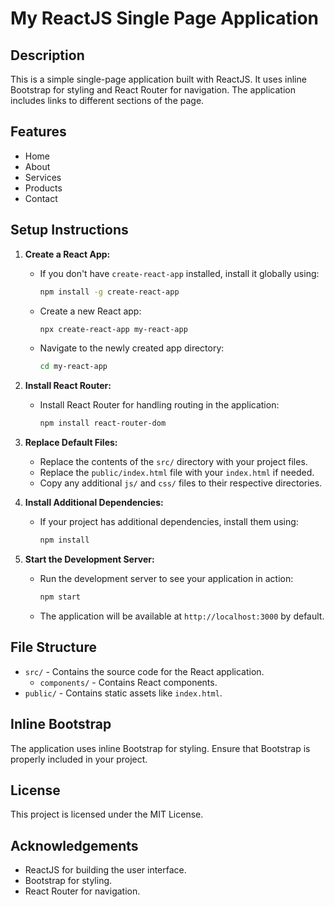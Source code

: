 # My ReactJS Single Page Application

## Description
This is a simple single-page application built with ReactJS. It uses inline Bootstrap for styling and React Router for navigation. The application includes links to different sections of the page.

## Features
- Home
- About
- Services
- Products
- Contact

## Setup Instructions

1. **Create a React App:**
   - If you don't have `create-react-app` installed, install it globally using:
     ```bash
     npm install -g create-react-app
     ```
   - Create a new React app:
     ```bash
     npx create-react-app my-react-app
     ```
   - Navigate to the newly created app directory:
     ```bash
     cd my-react-app
     ```

2. **Install React Router:**
   - Install React Router for handling routing in the application:
     ```bash
     npm install react-router-dom
     ```

3. **Replace Default Files:**
   - Replace the contents of the `src/` directory with your project files.
   - Replace the `public/index.html` file with your `index.html` if needed.
   - Copy any additional `js/` and `css/` files to their respective directories.

4. **Install Additional Dependencies:**
   - If your project has additional dependencies, install them using:
     ```bash
     npm install
     ```

5. **Start the Development Server:**
   - Run the development server to see your application in action:
     ```bash
     npm start
     ```
   - The application will be available at `http://localhost:3000` by default.

## File Structure
- `src/` - Contains the source code for the React application.
  - `components/` - Contains React components.
- `public/` - Contains static assets like `index.html`.

## Inline Bootstrap
The application uses inline Bootstrap for styling. Ensure that Bootstrap is properly included in your project.

## License
This project is licensed under the MIT License.

## Acknowledgements
- ReactJS for building the user interface.
- Bootstrap for styling.
- React Router for navigation.
